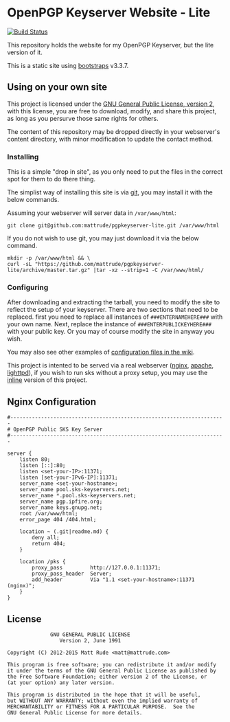 # OpenPGP Keyserver Website - Lite
[![Build Status](https://travis-ci.org/mattrude/pgpkeyserver-lite.svg?branch=master)](https://travis-ci.org/mattrude/pgpkeyserver-lite)

This repository holds the website for my OpenPGP Keyserver, but the lite version of it.

This is a static site using [bootstraps](http://getbootstrap.com/) v3.3.7.

## Using on your own site
This project is licensed under the [GNU General Public License, version 2](http://www.gnu.org/licenses/gpl-2.0.html), with this license, you are free to download, modify, and share this project, as long as you persurve those same rights for others.

The content of this repository may be dropped directly in your webserver&#39;s content directory, with minor modification to update the contact method.

### Installing
This is a simple "drop in site", as you only need to put the files in the correct spot for them to do there thing.

The simplist way of installing this site is via [git](http://git-scm.com/), you may install it with the below commands.

Assuming your webserver will server data in `/var/www/html`:

    git clone git@github.com:mattrude/pgpkeyserver-lite.git /var/www/html

If you do not wish to use git, you may just download it via the below command.

    mkdir -p /var/www/html && \
    curl -sL "https://github.com/mattrude/pgpkeyserver-lite/archive/master.tar.gz" |tar -xz --strip=1 -C /var/www/html/

### Configuring

After downloading and extracting the tarball, you need to modify the site to reflect the setup of your keyserver. There are two sections that need to be replaced. first you need to replace all instances of `###ENTERNAMEHERE###` with your own name. Next, replace the instance of `###ENTERPUBLICKEYHERE###` with your public key. Or you may of course modify the site in anyway you wish.

You may also see other examples of [configuration files in the wiki](https://github.com/mattrude/pgpkeyserver-lite/wiki).

This project is intented to be served via a real webserver ([nginx](http://nginx.org/en/), [apache](http://httpd.apache.org/), [lighttpd](http://www.lighttpd.net/)), if you wish to run sks without a proxy setup, you may use the [inline](https://github.com/mattrude/pgpkeyserver-lite/tree/inline) version of this project.

## Nginx Configuration

    #----------------------------------------------------------------------
    # OpenPGP Public SKS Key Server
    #----------------------------------------------------------------------

    server {
        listen 80;
        listen [::]:80;
        listen <set-your-IP>:11371;
        listen [set-your-IPv6-IP]:11371;
        server_name <set-your-hostname>;
        server_name pool.sks-keyservers.net;
        server_name *.pool.sks-keyservers.net;
        server_name pgp.ipfire.org;
        server_name keys.gnupg.net;
        root /var/www/html;
        error_page 404 /404.html;

        location ~ (.git|readme.md) {
            deny all;
            return 404;
        }

        location /pks {
            proxy_pass         http://127.0.0.1:11371;
            proxy_pass_header  Server;
            add_header         Via "1.1 <set-your-hostname>:11371 (nginx)";
        }
    }

## License

                  GNU GENERAL PUBLIC LICENSE
                     Version 2, June 1991

    Copyright (C) 2012-2015 Matt Rude <matt@mattrude.com>

    This program is free software; you can redistribute it and/or modify
    it under the terms of the GNU General Public License as published by
    the Free Software Foundation; either version 2 of the License, or
    (at your option) any later version.

    This program is distributed in the hope that it will be useful,
    but WITHOUT ANY WARRANTY; without even the implied warranty of
    MERCHANTABILITY or FITNESS FOR A PARTICULAR PURPOSE.  See the
    GNU General Public License for more details.
